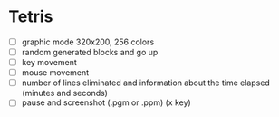 # Tetris

* [ ] graphic mode 320x200, 256 colors
* [ ] random generated blocks and go up
* [ ] key movement
* [ ] mouse movement
* [ ] number of lines eliminated and information about the time elapsed (minutes and seconds)
* [ ] pause and screenshot (.pgm or .ppm) (x key)
